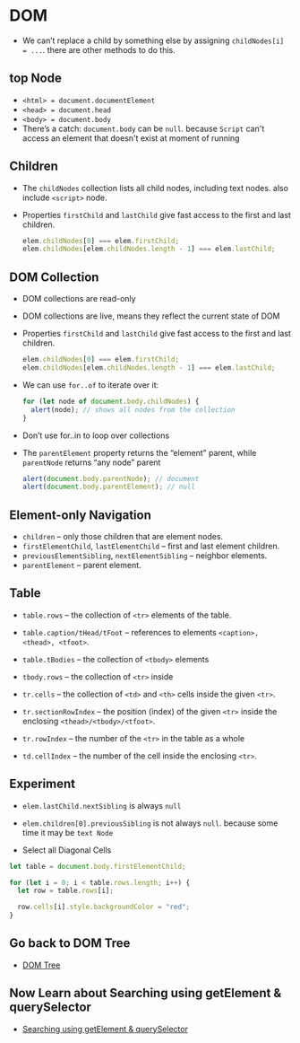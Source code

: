 # DOM 
- We can’t replace a child by something else by assigning `childNodes[i] = ...`. there are other methods to do this.


## top Node
- `<html> = document.documentElement`
- `<head> = document.head`
- `<body> = document.body`
- There’s a catch: `document.body` can be `null`. because `Script` can't access an element that doesn't exist at moment of running 

## Children
- The `childNodes` collection lists all child nodes, including text nodes. also include `<script>` node.
- Properties `firstChild` and `lastChild` give fast access to the first and last children.

  ```js
  elem.childNodes[0] === elem.firstChild;
  elem.childNodes[elem.childNodes.length - 1] === elem.lastChild;
  ```

## DOM Collection

- DOM collections are read-only
- DOM collections are live, means they reflect the current state of DOM
- Properties `firstChild` and `lastChild` give fast access to the first and last children.

  ```js
  elem.childNodes[0] === elem.firstChild;
  elem.childNodes[elem.childNodes.length - 1] === elem.lastChild;
  ```

- We can use `for..of` to iterate over it:

  ```js
  for (let node of document.body.childNodes) {
    alert(node); // shows all nodes from the collection
  }
  ```

- Don’t use for..in to loop over collections
- The `parentElement` property returns the “element” parent, while `parentNode` returns “any node” parent

  ```js
  alert(document.body.parentNode); // document
  alert(document.body.parentElement); // null
  ```

## Element-only Navigation

- `children` – only those children that are element nodes.
- `firstElementChild`, `lastElementChild` – first and last element children.
- `previousElementSibling`, `nextElementSibling` – neighbor elements.
- `parentElement` – parent element.


## Table

- `table.rows` – the collection of `<tr>` elements of the table.
- `table.caption/tHead/tFoot` – references to elements `<caption>, <thead>, <tfoot>`.
- `table.tBodies` – the collection of `<tbody>` elements

- `tbody.rows` – the collection of `<tr>` inside

- `tr.cells` – the collection of `<td>` and `<th>` cells inside the given `<tr>`.
- `tr.sectionRowIndex` – the position (index) of the given `<tr>` inside the enclosing `<thead>/<tbody>/<tfoot>`.
- `tr.rowIndex` – the number of the `<tr>` in the table as a whole

- `td.cellIndex` – the number of the cell inside the enclosing `<tr>`.

## Experiment

- `elem.lastChild.nextSibling` is always `null`
- `elem.children[0].previousSibling` is not always `null`. because some time it may be `text Node`

- Select all Diagonal Cells

```js
let table = document.body.firstElementChild;

for (let i = 0; i < table.rows.length; i++) {
  let row = table.rows[i];

  row.cells[i].style.backgroundColor = "red";
}
```

## Go back to DOM Tree

- [DOM Tree](./02%20DOM%20Tree.md)

## Now Learn about Searching using getElement & querySelector

- [Searching using getElement & querySelector](./04%20getElement_querySelector.md)